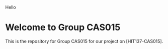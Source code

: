 Hello

# Welcome to Group CAS015


This is the repository for Group CAS015 for our project on [HIT137-CAS015].
